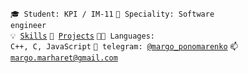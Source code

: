<code>🎓 Student: KPI / IM-11</code>
<code>👷 Speciality: Software engineer</code><br>
<code>💡 [Skills](SKILLS.md)</code>
<code>🧻 [Projects](PROJECTS.md)</code>
<code>🧑‍💻 Languages: C++, С, JavaScript</code>
<code>💬 telegram: [@margo_ponomarenko](https://t.me/margo_ponomarenko)</code>
<code>📫 [margo.marharet@gmail.com](mailto:margo.marharet@gmail.com)</code>
